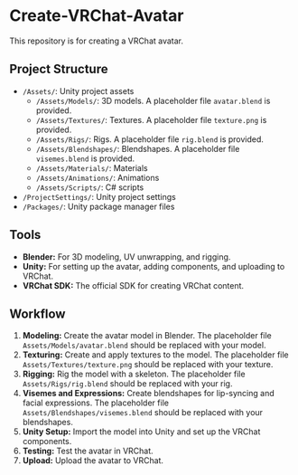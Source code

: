 # Create-VRChat-Avatar

This repository is for creating a VRChat avatar.

## Project Structure

*   `/Assets/`: Unity project assets
    *   `/Assets/Models/`: 3D models. A placeholder file `avatar.blend` is provided.
    *   `/Assets/Textures/`: Textures. A placeholder file `texture.png` is provided.
    *   `/Assets/Rigs/`: Rigs. A placeholder file `rig.blend` is provided.
    *   `/Assets/Blendshapes/`: Blendshapes. A placeholder file `visemes.blend` is provided.
    *   `/Assets/Materials/`: Materials
    *   `/Assets/Animations/`: Animations
    *   `/Assets/Scripts/`: C# scripts
*   `/ProjectSettings/`: Unity project settings
*   `/Packages/`: Unity package manager files

## Tools

*   **Blender:** For 3D modeling, UV unwrapping, and rigging.
*   **Unity:** For setting up the avatar, adding components, and uploading to VRChat.
*   **VRChat SDK:** The official SDK for creating VRChat content.

## Workflow

1.  **Modeling:** Create the avatar model in Blender. The placeholder file `Assets/Models/avatar.blend` should be replaced with your model.
2.  **Texturing:** Create and apply textures to the model. The placeholder file `Assets/Textures/texture.png` should be replaced with your texture.
3.  **Rigging:** Rig the model with a skeleton. The placeholder file `Assets/Rigs/rig.blend` should be replaced with your rig.
4.  **Visemes and Expressions:** Create blendshapes for lip-syncing and facial expressions. The placeholder file `Assets/Blendshapes/visemes.blend` should be replaced with your blendshapes.
5.  **Unity Setup:** Import the model into Unity and set up the VRChat components.
6.  **Testing:** Test the avatar in VRChat.
7.  **Upload:** Upload the avatar to VRChat.
